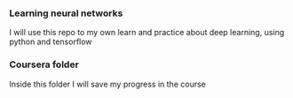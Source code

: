 ### Learning neural networks

I will use this repo to my own learn and practice about deep learning, using python and tensorflow

### Coursera folder
Inside this folder I will save my progress in the course
